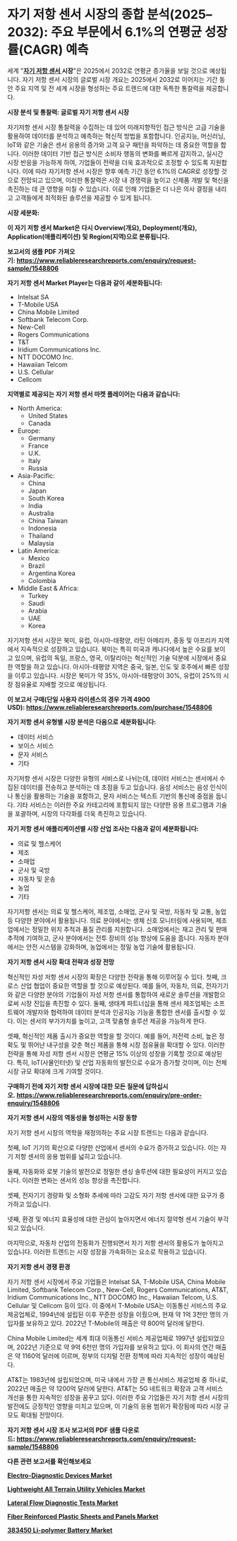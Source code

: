 <p><h1>자기 저항 센서 시장의 종합 분석(2025–2032): 주요 부문에서 6.1%의 연평균 성장률(CAGR) 예측</h1></p><p>세계 "<strong><a href="https://www.reliableresearchreports.com/magnetoresistive-sensors-r1548806?utm_campaign=106&utm_medium=8&utm_source=Github&utm_content=ia&utm_term=21032025&utm_id=magnetoresistive-sensors">자기 저항 센서&nbsp;</a></strong><strong>시장</strong>"은 2025에서 2032로 연평균 증가율을 보일 것으로 예상됩니다. 자기 저항 센서 시장의 글로벌 시장 개요는 2025에서 2032로 이어지는 기간 동안 주요 지역 및 전 세계 시장을 형성하는 주요 트렌드에 대한 독특한 통찰력을 제공합니다.</p>
<p><strong>시장 분석 및 통찰력: 글로벌 자기 저항 센서 시장</strong></p>
<p><p>자기저항 센서 시장 통찰력을 수집하는 데 있어 미래지향적인 접근 방식은 고급 기술을 활용하여 데이터를 분석하고 예측하는 혁신적 방법을 포함합니다. 인공지능, 머신러닝, IoT와 같은 기술은 센서 응용의 증가와 고객 요구 패턴을 파악하는 데 중요한 역할을 합니다. 이러한 데이터 기반 접근 방식은 소비자 행동의 변화를 빠르게 감지하고, 실시간 시장 반응을 가능하게 하여, 기업들이 전략을 더욱 효과적으로 조정할 수 있도록 지원합니다. 이에 따라 자기저항 센서 시장은 향후 예측 기간 동안 6.1%의 CAGR로 성장할 것으로 전망되고 있으며, 이러한 통찰력은 시장 내 경쟁력을 높이고 신제품 개발 및 혁신을 촉진하는 데 큰 영향을 미칠 수 있습니다. 이로 인해 기업들은 더 나은 의사 결정을 내리고 고객들에게 최적화된 솔루션을 제공할 수 있게 됩니다.</p><a href="%7CAUTHORITHY_DOMAIN_URL%7C?utm_campaign=106&utm_medium=8&utm_source=Github&utm_content=ia&utm_term=21032025&utm_id=magnetoresistive-sensors"></a></p>
<p><strong>시장 세분화:</strong></p>
<p><strong>이 자기 저항 센서 Market은 다시 Overview(개요), Deployment(개요), Application(애플리케이션) 및 Region(지역)으로 분류됩니다.</strong></p>
<p><strong>보고서의 샘플 PDF 가져오기:&nbsp;<a href="https://www.reliableresearchreports.com/enquiry/request-sample/1548806?utm_campaign=106&utm_medium=8&utm_source=Github&utm_content=ia&utm_term=21032025&utm_id=magnetoresistive-sensors">https://www.reliableresearchreports.com/enquiry/request-sample/1548806</a></strong><strong></strong></p>
<p><strong>자기 저항 센서 Market Player는 다음과 같이 세분화됩니다:</strong></p>
<p><ul><li>Intelsat SA</li><li>T-Mobile USA</li><li>China Mobile Limited</li><li>Softbank Telecom Corp.</li><li>New-Cell</li><li>Rogers Communications</li><li>T&T</li><li>Iridium Communications Inc.</li><li>NTT DOCOMO Inc.</li><li>Hawaiian Telcom</li><li>U.S. Cellular</li><li>Cellcom</li></ul></p>
<p><strong>지역별로 제공되는 자기 저항 센서 마켓 플레이어는 다음과 같습니다:</strong></p>
<p><ul>
    <li>
        North America:
        <ul>
            <li>United States</li>
            <li>Canada</li>
        </ul>
    </li>
    <li>
        Europe:
        <ul>
            <li>Germany</li>
            <li>France</li>
            <li>U.K.</li>
            <li>Italy</li>
            <li>Russia</li>
        </ul>
    </li>
    <li>
        Asia-Pacific:
        <ul>
            <li>China</li>
            <li>Japan</li>
            <li>South Korea</li>
            <li>India</li>
            <li>Australia</li>
            <li>China Taiwan</li>
            <li>Indonesia</li>
            <li>Thailand</li>
            <li>Malaysia</li>
        </ul>
    </li>
    <li>
        Latin America:
        <ul>
            <li>Mexico</li>
            <li>Brazil</li>
            <li>Argentina Korea</li>
            <li>Colombia</li>
        </ul>
    </li>
    <li>
        Middle East & Africa:
        <ul>
            <li>Turkey</li>
            <li>Saudi</li>
            <li>Arabia</li>
            <li>UAE</li>
            <li>Korea</li>
        </ul>
    </li>
    </ul></p>
<p><p>자기저항 센서 시장은 북미, 유럽, 아시아-태평양, 라틴 아메리카, 중동 및 아프리카 지역에서 지속적으로 성장하고 있습니다. 북미는 특히 미국과 캐나다에서 높은 수요를 보이고 있으며, 유럽의 독일, 프랑스, 영국, 이탈리아는 혁신적인 기술 덕분에 시장에서 중요한 역할을 하고 있습니다. 아시아-태평양 지역은 중국, 일본, 인도 및 호주에서 빠른 성장을 이루고 있습니다. 시장은 북미가 약 35%, 아시아-태평양이 30%, 유럽이 25%의 시장 점유율로 지배할 것으로 예상됩니다.</p></p>
<p><strong>이 보고서 구매(단일 사용자 라이센스의 경우 가격 4900 USD):&nbsp;<a href="https://www.reliableresearchreports.com/purchase/1548806?utm_campaign=106&utm_medium=8&utm_source=Github&utm_content=ia&utm_term=21032025&utm_id=magnetoresistive-sensors">https://www.reliableresearchreports.com/purchase/1548806</a></strong></p>
<p><strong>자기 저항 센서 유형별 시장 분석은 다음으로 세분화됩니다:</strong></p>
<p><ul><li>데이터 서비스</li><li>보이스 서비스</li><li>문자 서비스</li><li>기타</li></ul></p>
<p><p>자기저항 센서 시장은 다양한 유형의 서비스로 나뉘는데, 데이터 서비스는 센서에서 수집된 데이터를 전송하고 분석하는 데 초점을 두고 있습니다. 음성 서비스는 음성 인식이나 통신을 활용하는 기술을 포함하고, 문자 서비스는 텍스트 기반의 통신에 중점을 둡니다. 기타 서비스는 이러한 주요 카테고리에 포함되지 않는 다양한 응용 프로그램과 기술을 포괄하며, 시장의 다각화를 더욱 촉진하고 있습니다.</p></p>
<p><strong>자기 저항 센서 애플리케이션별 시장 산업 조사는 다음과 같이 세분화됩니다:</strong></p>
<p><ul><li>의료 및 헬스케어</li><li>제조</li><li>소매업</li><li>군사 및 국방</li><li>자동차 및 운송</li><li>농업</li><li>기타</li></ul></p>
<p><p>자기저항 센서는 의료 및 헬스케어, 제조업, 소매업, 군사 및 국방, 자동차 및 교통, 농업 등 다양한 분야에서 활용됩니다. 의료 분야에서는 생체 신호 모니터링에 사용되며, 제조업에서는 정밀한 위치 추적과 품질 관리를 지원합니다. 소매업에서는 재고 관리 및 판매 추적에 기여하고, 군사 분야에서는 전투 장비의 성능 향상에 도움을 줍니다. 자동차 분야에서는 안전 시스템을 강화하며, 농업에서는 정밀 농업 기술에 활용됩니다.</p></p>
<p><strong>자기 저항 센서 시장 확대 전략과 성장 전망</strong></p>
<p><p>혁신적인 자성 저항 센서 시장의 확장은 다양한 전략을 통해 이루어질 수 있다. 첫째, 크로스 산업 협업이 중요한 역할을 할 것으로 예상된다. 예를 들어, 자동차, 의료, 전자기기와 같은 다양한 분야의 기업들이 자성 저항 센서를 통합하여 새로운 솔루션을 개발함으로써 시장 진입을 촉진할 수 있다. 둘째, 생태계 파트너십을 통해 센서 제조업체는 소프트웨어 개발자와 협력하여 데이터 분석과 인공지능 기능을 통합한 센서를 출시할 수 있다. 이는 센서의 부가가치를 높이고, 고객 맞춤형 솔루션 제공을 가능하게 한다.</p><p>셋째, 혁신적인 제품 출시가 중요한 역할을 할 것이다. 예를 들어, 저전력 소비, 높은 정확도 및 뛰어난 내구성을 갖춘 혁신 제품을 통해 시장 점유율을 확대할 수 있다. 이러한 전략을 통해 자성 저항 센서 시장은 연평균 15% 이상의 성장을 기록할 것으로 예상된다. 특히, IoT(사물인터넷) 및 산업 자동화의 발전으로 수요가 증가할 것이며, 이는 전체 시장 규모 확대에 크게 기여할 것이다.</p></p>
<p><strong>구매하기 전에 자기 저항 센서 시장에 대한 모든 질문에 답하십시오.&nbsp;<a href="https://www.reliableresearchreports.com/enquiry/pre-order-enquiry/1548806?utm_campaign=106&utm_medium=8&utm_source=Github&utm_content=ia&utm_term=21032025&utm_id=magnetoresistive-sensors">https://www.reliableresearchreports.com/enquiry/pre-order-enquiry/1548806</a></strong><strong></strong></p>
<p><strong>자기 저항 센서 시장의 역동성을 형성하는 시장 동향</strong></p>
<p><p>자기 저항 센서 시장의 역학을 재정의하는 주요 시장 트렌드는 다음과 같습니다. </p><p>첫째, IoT 기기의 확산으로 다양한 산업에서 센서의 수요가 증가하고 있습니다. 이는 자기 저항 센서의 응용 범위를 넓히고 있습니다. </p><p>둘째, 자동화와 로봇 기술의 발전으로 정밀한 센싱 솔루션에 대한 필요성이 커지고 있습니다. 이러한 변화는 센서의 성능 향상을 촉진합니다. </p><p>셋째, 전자기기 경량화 및 소형화 추세에 따라 고감도 자기 저항 센서에 대한 요구가 증가하고 있습니다. </p><p>넷째, 환경 및 에너지 효율성에 대한 관심이 높아지면서 에너지 절약형 센서 기술이 부각되고 있습니다. </p><p>마지막으로, 자동차 산업의 전동화가 진행되면서 자기 저항 센서의 활용도가 높아지고 있습니다. 이러한 트렌드는 시장 성장을 가속화하는 요소로 작용하고 있습니다.</p></p>
<p><strong>자기 저항 센서 경쟁 환경</strong></p>
<p><p>자기 저항 센서 시장에서 주요 기업들은 Intelsat SA, T-Mobile USA, China Mobile Limited, Softbank Telecom Corp., New-Cell, Rogers Communications, AT&T, Iridium Communications Inc., NTT DOCOMO Inc., Hawaiian Telcom, U.S. Cellular 및 Cellcom 등이 있다. 이 중에서 T-Mobile USA는 이동통신 서비스의 주요 제공업체로, 1994년에 설립된 이후 꾸준한 성장을 이뤘으며, 현재 약 1억 3천만 명의 가입자를 보유하고 있다. 2022년 T-Mobile의 매출은 약 800억 달러에 달한다.</p><p>China Mobile Limited는 세계 최대 이동통신 서비스 제공업체로 1997년 설립되었으며, 2022년 기준으로 약 9억 6천만 명의 가입자를 보유하고 있다. 이 회사의 연간 매출은 약 1160억 달러에 이르며, 정부의 디지털 전환 정책에 따라 지속적인 성장이 예상된다.</p><p>AT&T는 1983년에 설립되었으며, 미국 내에서 가장 큰 통신서비스 제공업체 중 하나로, 2022년 매출은 약 1200억 달러에 달한다. AT&T는 5G 네트워크 확장과 고객 서비스 개선을 통한 지속적인 성장을 꿈꾸고 있다. 이러한 주요 기업들은 자기 저항 센서 시장의 발전에도 긍정적인 영향을 미치고 있으며, 이 기술의 응용 범위가 확장됨에 따라 시장 규모도 확대될 전망이다.</p></p>
<p><strong>자기 저항 센서 시장 조사 보고서의 PDF 샘플 다운로드:&nbsp;<a href="https://www.reliableresearchreports.com/enquiry/request-sample/1548806?utm_campaign=106&utm_medium=8&utm_source=Github&utm_content=ia&utm_term=21032025&utm_id=magnetoresistive-sensors">https://www.reliableresearchreports.com/enquiry/request-sample/1548806</a></strong></p>
<p><strong></strong></p>
<p><strong></strong></p>
<p><strong></strong></p>
<p><strong></strong></p>
<p><strong>다른 관련 보고서를 확인해보세요</strong></p>
<p><strong><p><a href="https://github.com/latzerelfigo48/Market-Research-Report-List-1/blob/main/electro-diagnostic-devices-market.md?utm_campaign=106&utm_medium=8&utm_source=Github&utm_content=ia&utm_term=21032025&utm_id=magnetoresistive-sensors">Electro-Diagnostic Devices Market</a></p><p><a href="https://github.com/jugutstam/Market-Research-Report-List-1/blob/main/lightweight-all-terrain-utility-vehicles-market.md?utm_campaign=106&utm_medium=8&utm_source=Github&utm_content=ia&utm_term=21032025&utm_id=magnetoresistive-sensors">Lightweight All Terrain Utility Vehicles Market</a></p><p><a href="https://github.com/pilukypalis/Market-Research-Report-List-1/blob/main/lateral-flow-diagnostic-tests-market.md?utm_campaign=106&utm_medium=8&utm_source=Github&utm_content=ia&utm_term=21032025&utm_id=magnetoresistive-sensors">Lateral Flow Diagnostic Tests Market</a></p><p><a href="https://github.com/moratronak3q/Market-Research-Report-List-1/blob/main/fiber-reinforced-plastic-sheets-and-panels-market.md?utm_campaign=106&utm_medium=8&utm_source=Github&utm_content=ia&utm_term=21032025&utm_id=magnetoresistive-sensors">Fiber Reinforced Plastic Sheets and Panels Market</a></p><p><a href="https://github.com/reahmmunises/Market-Research-Report-List-1/blob/main/383450-li-polymer-battery-market.md?utm_campaign=106&utm_medium=8&utm_source=Github&utm_content=ia&utm_term=21032025&utm_id=magnetoresistive-sensors">383450 Li-polymer Battery Market</a></p></strong></p>